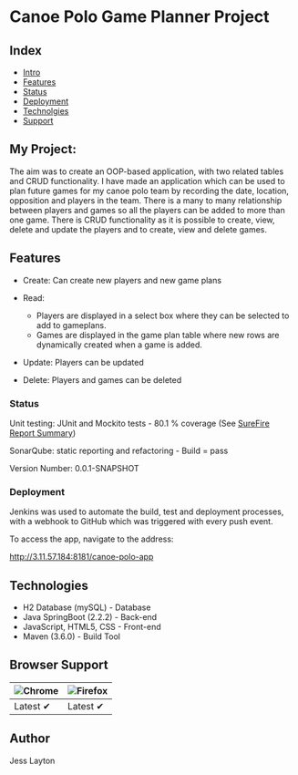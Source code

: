 # Canoe Polo Game Planner Project

## Index ##
* [Intro](#intro)
* [Features](#features)
* [Status](#status)
* [Deployment](#deployment)
* [Technolgies](#technologies)
* [Support](#support)

<a name="intro"></a>
## My Project: ##

The aim was to create an OOP-based application, with two related tables and CRUD functionality. 
I have made an application which can be used to plan future games for my canoe polo team by recording the date,
location, opposition and players in the team. There is a many to many relationship between players and games
so all the players can be added to more than one game. There is CRUD functionality as it is possible to create,
view, delete and update the players and to create, view and delete games.

<a name="features"></a>
## Features ##

* Create: 
Can create new players and new game plans

* Read: 
  * Players are displayed in a select box where they can be selected to add to gameplans.
  * Games are displayed in the game plan table where new rows are dynamically created when a game is added.

* Update: 
Players can be updated

* Delete: 
Players and games can be deleted

<a name="status"></a>
### Status ###

Unit testing: JUnit and Mockito tests - 80.1 % coverage (See [SureFire Report Summary](https://github.com/JessLayton/canoe-polo-project/blob/refactor/docs/Surefire%20report.pdf))

SonarQube: static reporting and refactoring - Build = pass

Version Number: 0.0.1-SNAPSHOT

<a name="deployment"></a>
### Deployment ###

Jenkins was used to automate the build, test and deployment processes, with a webhook to GitHub which was triggered 
with every push event.

To access the app, navigate to the address:

http://3.11.57.184:8181/canoe-polo-app

<a name="technologies"></a>
## Technologies ##

* H2 Database (mySQL) - Database
* Java SpringBoot (2.2.2) - Back-end
* JavaScript, HTML5, CSS - Front-end
* Maven (3.6.0) - Build Tool

<a name="support"></a>
## Browser Support ##

![Chrome](https://raw.github.com/alrra/browser-logos/master/src/chrome/chrome_48x48.png) | ![Firefox](https://raw.github.com/alrra/browser-logos/master/src/firefox/firefox_48x48.png) | 
--- | --- | 
Latest ✔ | Latest ✔ |

## Author ##

Jess Layton


